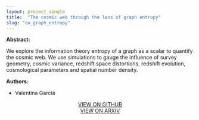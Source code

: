 ```yaml
---
layout: project_single
title:  "The cosmic web through the lens of graph entropy"
slug: "cw_graph_entropy"
---
```

**Abstract:**

We explore the information theory entropy of a graph as a scalar to quantify the cosmic web. We use simulations to gauge the influence of survey geometry, cosmic variance, redshift space distortions, redshift evolution, cosmological parameters and spatial number density.

**Authors:**

* Valentina García

<center>
  <a href="https://github.com/mvgarcia/Skeleton">VIEW ON GITHUB</a>
  <br>
  <a href="https://arxiv.org/abs/2008.08164">VIEW ON ARXIV</a>
</center>
